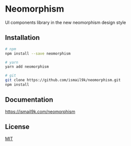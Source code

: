 # Neomorphism

UI components library in the new neomorphism design style

## Installation

```bash
# npm
npm install --save neomorphism

# yarn
yarn add neomorphism

# git
git clone https://github.com/ismail9k/neomorphism.git
npm install
```

## Documentation

https://ismail9k.com/neomorphism

## License

[MIT](http://opensource.org/licenses/MIT)
